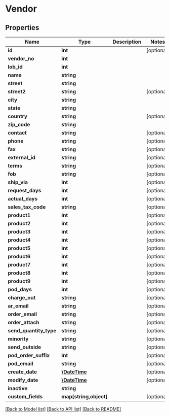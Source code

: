 # Vendor

## Properties
Name | Type | Description | Notes
------------ | ------------- | ------------- | -------------
**id** | **int** |  | [optional] 
**vendor_no** | **int** |  | 
**lob_id** | **int** |  | 
**name** | **string** |  | 
**street** | **string** |  | 
**street2** | **string** |  | [optional] 
**city** | **string** |  | 
**state** | **string** |  | 
**country** | **string** |  | [optional] 
**zip_code** | **string** |  | 
**contact** | **string** |  | [optional] 
**phone** | **string** |  | [optional] 
**fax** | **string** |  | [optional] 
**external_id** | **string** |  | [optional] 
**terms** | **string** |  | [optional] 
**fob** | **string** |  | [optional] 
**ship_via** | **int** |  | [optional] 
**request_days** | **int** |  | [optional] 
**actual_days** | **int** |  | [optional] 
**sales_tax_code** | **string** |  | [optional] 
**product1** | **int** |  | [optional] 
**product2** | **int** |  | [optional] 
**product3** | **int** |  | [optional] 
**product4** | **int** |  | [optional] 
**product5** | **int** |  | [optional] 
**product6** | **int** |  | [optional] 
**product7** | **int** |  | [optional] 
**product8** | **int** |  | [optional] 
**product9** | **int** |  | [optional] 
**pod_days** | **int** |  | [optional] 
**charge_out** | **string** |  | [optional] 
**ar_email** | **string** |  | [optional] 
**order_email** | **string** |  | [optional] 
**order_attach** | **string** |  | [optional] 
**send_quantity_type** | **string** |  | [optional] 
**minority** | **string** |  | [optional] 
**send_outside** | **string** |  | [optional] 
**pod_order_suffix** | **int** |  | [optional] 
**pod_email** | **string** |  | [optional] 
**create_date** | [**\DateTime**](\DateTime.md) |  | [optional] 
**modify_date** | [**\DateTime**](\DateTime.md) |  | [optional] 
**inactive** | **string** |  | 
**custom_fields** | **map[string,object]** |  | [optional] 

[[Back to Model list]](../README.md#documentation-for-models) [[Back to API list]](../README.md#documentation-for-api-endpoints) [[Back to README]](../README.md)


